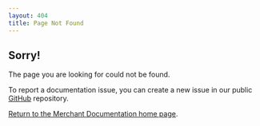 ```yaml
---
layout: 404
title: Page Not Found
---
```


## Sorry!

The page you are looking for could not be found.

To report a documentation issue, you can create a new issue in our public [GitHub](https://github.com/jfgalano/magento24/issues) repository.

[Return to the Merchant Documentation home page]({{site.baseurl}}/).
